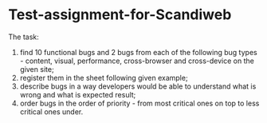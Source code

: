 # Test-assignment-for-Scandiweb
The task:
1) find 10 functional bugs and 2 bugs from each of the following bug types - content, visual, performance, cross-browser and cross-device on the given site;
2) register them in the sheet following given example;
3) describe bugs in a way developers would be able to understand what is wrong and what is expected result;
4) order bugs in the order of priority - from most critical ones on top to less critical ones under.
